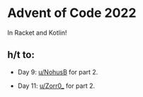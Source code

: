 # Advent of Code 2022

In Racket and Kotlin!

## h/t to:

* Day 9: [u/NohusB](https://www.reddit.com/r/adventofcode/comments/zgnice/comment/izhwns9/?utm_source=share&utm_medium=web2x&context=3) for part 2.

* Day 11: [u/Zorr0_](https://www.reddit.com/r/adventofcode/comments/zifqmh/comment/iztqx1x/?utm_source=share&utm_medium=web2x&context=3) for part 2.